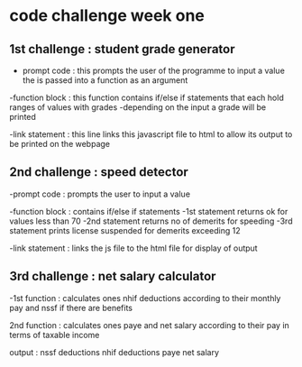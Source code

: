 # code challenge week one 

## 1st challenge : student grade generator

- prompt code : this prompts the user of the programme to input a value the is passed into a function as an argument

-function block : this function contains if/else if statements that each hold ranges of values with grades
-depending on the input a grade will be printed

-link statement : this line links this javascript file to html to allow its output to be printed on the webpage


## 2nd challenge : speed detector

-prompt code : prompts the user to input a value

-function block : contains if/else if statements
    -1st statement returns ok for values less than 70
    -2nd statement returns no of demerits for speeding
    -3rd statement prints license suspended for demerits exceeding 12 

-link statement : links the js file to the html file for display of output


## 3rd challenge : net salary calculator 

-1st function : calculates ones nhif deductions according to their monthly pay and nssf if there are benefits 

2nd function : calculates ones paye and net salary according to their pay in terms of taxable income 

output : nssf deductions 
        nhif deductions 
        paye
        net salary
        
